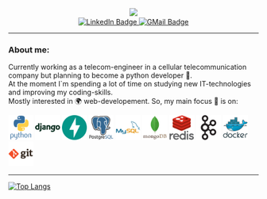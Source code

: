 
<div id="header" align="center">
  <img src="https://media.giphy.com/media/RN8FdaB6T1bkkI5n4I/giphy.gif" width="200"/>
  <div id="badges">
  <a href="https://www.linkedin.com/in/ruslan-rusanovich/">
    <img src="https://img.shields.io/badge/LinkedIn-blue?style=for-the-badge&logo=linkedin&logoColor=white" alt="LinkedIn Badge"/>
  </a>
  <a href="mailto:rrusanovich.dev@gmail.com">
    <img src="https://img.shields.io/badge/GMail-white?style=for-the-badge&logo=gmail&logoColor=red" alt="GMail Badge"/>
  </a>
</div>
</div>

---

### About me:

Currently working as a telecom-engineer in a cellular telecommunication company but planning to become a python developer :snake:.  
At the moment I\`m spending a lot of time on studying new IT-technologies and improving my coding-skills.   
Mostly interested in :earth_africa: web-developement. So, my main focus :mag_right: is on:
<div>
  <img src="https://github.com/devicons/devicon/blob/master/icons/python/python-original-wordmark.svg" width="50" height="50" />
  <img src="https://github.com/devicons/devicon/blob/master/icons/django/django-plain-wordmark.svg" width="50" height="50" />
  <img src="https://github.com/devicons/devicon/blob/master/icons/fastapi/fastapi-original.svg" width="50" height="50" />
  <img src="https://github.com/devicons/devicon/blob/master/icons/postgresql/postgresql-original-wordmark.svg" width="50" height="50" />
  <img src="https://github.com/devicons/devicon/blob/master/icons/mysql/mysql-original-wordmark.svg" width="50" height="50" />
  <img src="https://github.com/devicons/devicon/blob/master/icons/mongodb/mongodb-original-wordmark.svg" width="50" height="50" />
  <img src="https://github.com/devicons/devicon/blob/master/icons/redis/redis-original-wordmark.svg" width="50" height="50" />
  <img src="https://github.com/devicons/devicon/blob/master/icons/apachekafka/apachekafka-original.svg" width="50" height="50" />
  <img src="https://github.com/devicons/devicon/blob/master/icons/docker/docker-original-wordmark.svg" width="50" height="50" />
  <img src="https://github.com/devicons/devicon/blob/master/icons/git/git-original-wordmark.svg" width="50" height="50" />
 </div>

---


[![Top Langs](https://github-readme-stats.vercel.app/api/top-langs/?username=Rivallar&theme=vue-dark)](https://github.com/anuraghazra/github-readme-stats)
